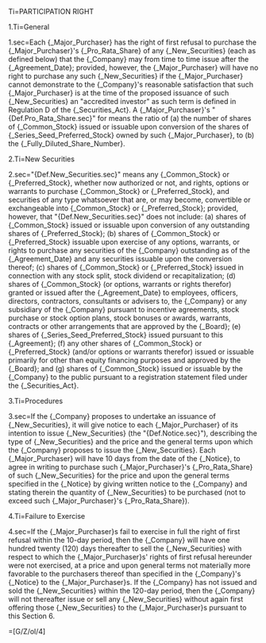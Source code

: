 Ti=PARTICIPATION RIGHT

1.Ti=General

1.sec=Each {_Major_Purchaser} has the right of first refusal to purchase the {_Major_Purchaser}'s {_Pro_Rata_Share} of any {_New_Securities} (each as defined below) that the {_Company} may from time to time issue after the {_Agreement_Date}; provided, however, the {_Major_Purchaser} will have no right to purchase any such {_New_Securities} if the {_Major_Purchaser} cannot demonstrate to the {_Company}'s reasonable satisfaction that such {_Major_Purchaser} is at the time of the proposed issuance of such {_New_Securities} an "accredited investor" as such term is defined in Regulation D of the {_Securities_Act}.  A {_Major_Purchaser}'s "{Def.Pro_Rata_Share.sec}" for means the ratio of (a) the number of shares of {_Common_Stock} issued or issuable upon conversion of the shares of {_Series_Seed_Preferred_Stock} owned by such {_Major_Purchaser}, to (b) the {_Fully_Diluted_Share_Number}.

2.Ti=New Securities

2.sec="{Def.New_Securities.sec}" means any {_Common_Stock} or {_Preferred_Stock}, whether now authorized or not, and rights, options or warrants to purchase {_Common_Stock} or {_Preferred_Stock}, and securities of any type whatsoever that are, or may become, convertible or exchangeable into {_Common_Stock} or {_Preferred_Stock}; provided, however, that "{Def.New_Securities.sec}" does not include: (a) shares of {_Common_Stock} issued or issuable upon conversion of any outstanding shares of {_Preferred_Stock}; (b) shares of {_Common_Stock} or {_Preferred_Stock} issuable upon exercise of any options, warrants, or rights to purchase any securities of the {_Company} outstanding as of the {_Agreement_Date} and any securities issuable upon the conversion thereof; (c) shares of {_Common_Stock} or {_Preferred_Stock} issued in connection with any stock split, stock dividend or recapitalization; (d) shares of {_Common_Stock} (or options, warrants or rights therefor) granted or issued after the {_Agreement_Date} to employees, officers, directors, contractors, consultants or advisers to, the {_Company} or any subsidiary of the {_Company} pursuant to incentive agreements, stock purchase or stock option plans, stock bonuses or awards, warrants, contracts or other arrangements that are approved by the {_Board}; (e) shares of {_Series_Seed_Preferred_Stock} issued pursuant to this {_Agreement}; (f) any other shares of {_Common_Stock} or {_Preferred_Stock} (and/or options or warrants therefor) issued or issuable primarily for other than equity financing purposes and approved by the {_Board}; and (g) shares of {_Common_Stock} issued or issuable by the {_Company} to the public pursuant to a registration statement filed under the {_Securities_Act}.

3.Ti=Procedures

3.sec=If the {_Company} proposes to undertake an issuance of {_New_Securities}, it will give notice to each {_Major_Purchaser} of its intention to issue {_New_Securities} (the "{Def.Notice.sec}"), describing the type of {_New_Securities} and the price and the general terms upon which the {_Company} proposes to issue the {_New_Securities}.  Each {_Major_Purchaser} will have 10 days from the date of the {_Notice}, to agree in writing to purchase such {_Major_Purchaser}'s {_Pro_Rata_Share} of such {_New_Securities} for the price and upon the general terms specified in the {_Notice} by giving written notice to the {_Company} and stating therein the quantity of {_New_Securities} to be purchased (not to exceed such {_Major_Purchaser}'s {_Pro_Rata_Share}).

4.Ti=Failure to Exercise

4.sec=If the {_Major_Purchaser}s fail to exercise in full the right of first refusal within the 10-day period, then the {_Company} will have one hundred twenty (120) days thereafter to sell the {_New_Securities} with respect to which the {_Major_Purchaser}s' rights of first refusal hereunder were not exercised, at a price and upon general terms not materially more favorable to the purchasers thereof than specified in the {_Company}'s {_Notice} to the {_Major_Purchaser}s.  If the {_Company} has not issued and sold the {_New_Securities} within the 120-day period, then the {_Company} will not thereafter issue or sell any {_New_Securities} without again first offering those {_New_Securities} to the {_Major_Purchaser}s pursuant to this Section 6.

=[G/Z/ol/4]

